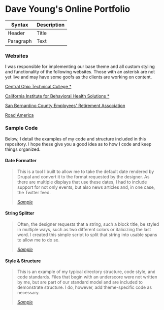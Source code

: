 # Dave Young's Online Portfolio

| Syntax | Description |
| ----------- | ----------- |
| Header | Title |
| Paragraph | Text |

### Websites

I was responsible for implementing our base theme and all custom styling and functionality of the following websites. Those with an asterisk are not yet live and may have some goofs as the clients are working on content.

[Central Ohio Technical College *](https://live-cotc2020.pantheonsite.io/)

[California Institute for Behavioral Health Solutions *](https://live-cibhs-2020.pantheonsite.io/)

[San Bernardino County Employees' Retirement Association](https://www.sbcera.org/)

[Road America](https://web.archive.org/web/20200714024038/https://www.roadamerica.com/)

### Sample Code

Below, I detail the examples of my code and structure included in this repository. I hope these give you a good idea as to how I code and keep things organized.

#### Date Formatter

> This is a tool I built to allow me to take the default date rendered by Drupal and convert it to the
format requested by the designer. As there are multiple displays that use these dates, I had to include 
support for not only events, but also news articles and, in one case, the Twitter feed.
> 
> *[Sample](https://github.com/sixty7ss/code-samples/tree/master/Date%20Formatter)*

#### String Splitter

> Often, the designer requests that a string, such a block title, be styled in multiple ways, such as 
two different colors or italicizing the last word. I created this simple script to split that string 
into usable spans to allow me to do so.
> 
> *[Sample](https://github.com/sixty7ss/code-samples/tree/master/String%20Splitter)*

#### Style & Structure

> This is an example of my typical directory structure, code style, and code standards. Files that begin with an underscore were not written by me, but are part of our standard model and are included to demonstrate structure. I do, however, add theme-specific code as necessary.
> 
> *[Sample](https://github.com/sixty7ss/code-samples/tree/master/Style%20Structure)*
